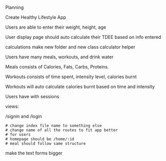 Planning

Create Healthy Lifestyle App

Users are able to enter their weight, height, age 

User display page should auto calculate their TDEE based on info entered

calculations make new folder and new class calculator helper

Users have many meals, workouts, and drink water 

Meals consists of Calories, Fats, Carbs, Proteins.

Workouts consists of time spent, intensity level, calories burnt

Workouts will auto calculate calories burnt based on time and intensity

Users have with sessions


views: 

/signin and /login




    # change index file name to something else
    # change name of all the routes to fit app better
    # for users
    # homepage should be /home/:id
    # meal should follow same structure



make the text forms bigger




